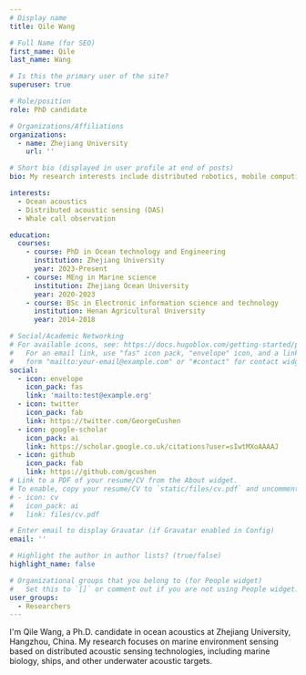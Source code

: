 ```yaml
---
# Display name
title: Qile Wang

# Full Name (for SEO)
first_name: Qile
last_name: Wang

# Is this the primary user of the site?
superuser: true

# Role/position
role: PhD candidate

# Organizations/Affiliations
organizations:
  - name: Zhejiang University
    url: ''

# Short bio (displayed in user profile at end of posts)
bio: My research interests include distributed robotics, mobile computing and programmable matter.

interests:
  - Ocean acoustics
  - Distributed acoustic sensing (DAS)
  - Whale call observation

education:
  courses:
    - course: PhD in Ocean technology and Engineering
      institution: Zhejiang University
      year: 2023-Present
    - course: MEng in Marine science
      institution: Zhejiang Ocean University
      year: 2020-2023
    - course: BSc in Electronic information science and technology
      institution: Henan Agricultural University
      year: 2014-2018

# Social/Academic Networking
# For available icons, see: https://docs.hugoblox.com/getting-started/page-builder/#icons
#   For an email link, use "fas" icon pack, "envelope" icon, and a link in the
#   form "mailto:your-email@example.com" or "#contact" for contact widget.
social:
  - icon: envelope
    icon_pack: fas
    link: 'mailto:test@example.org'
  - icon: twitter
    icon_pack: fab
    link: https://twitter.com/GeorgeCushen
  - icon: google-scholar
    icon_pack: ai
    link: https://scholar.google.co.uk/citations?user=sIwtMXoAAAAJ
  - icon: github
    icon_pack: fab
    link: https://github.com/gcushen
# Link to a PDF of your resume/CV from the About widget.
# To enable, copy your resume/CV to `static/files/cv.pdf` and uncomment the lines below.
# - icon: cv
#   icon_pack: ai
#   link: files/cv.pdf

# Enter email to display Gravatar (if Gravatar enabled in Config)
email: ''

# Highlight the author in author lists? (true/false)
highlight_name: false

# Organizational groups that you belong to (for People widget)
#   Set this to `[]` or comment out if you are not using People widget.
user_groups:
  - Researchers
---
```


I'm Qile Wang, a Ph.D. candidate in ocean acoustics at Zhejiang University, Hangzhou, China. My research focuses on marine environment sensing based on distributed acoustic sensing technologies, including marine biology, ships, and other underwater acoustic targets.
